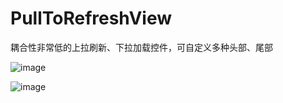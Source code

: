 # PullToRefreshView
耦合性非常低的上拉刷新、下拉加载控件，可自定义多种头部、尾部

![image](https://github.com/cai784921129/PullToRefreshView/blob/master/app/screenshot/loadmore.gif?raw=true)

![image](https://github.com/cai784921129/PullToRefreshView/blob/master/app/screenshot/refresh.gif?raw=true)


